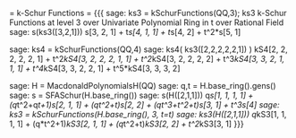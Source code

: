 = k-Schur Functions =
{{{
sage: ks3 = kSchurFunctions(QQ,3); ks3
k-Schur Functions at level 3 over Univariate Polynomial Ring in t over Rational Field
sage: s(ks3([3,2,1]))
s[3, 2, 1] + t*s[4, 1, 1] + t*s[4, 2] + t^2*s[5, 1]

sage: ks4 = kSchurFunctions(QQ,4)
sage: ks4( ks3([2,2,2,2,2,1]) )
kS4[2, 2, 2, 2, 2, 1] + t^2*kS4[3, 2, 2, 2, 1, 1] + t^2*kS4[3, 2, 2, 2, 2] + t^3*kS4[3, 3, 2, 1, 1, 1] + t^4*kS4[3, 3, 2, 2, 1] + t^5*kS4[3, 3, 3, 2]

sage: H = MacdonaldPolynomialsH(QQ)
sage: q,t = H.base_ring().gens()
sage: s = SFASchur(H.base_ring())
sage: s(H([2,1,1]))
q*s[1, 1, 1, 1] + (q*t^2+q*t+1)*s[2, 1, 1] + (q*t^2+t)*s[2, 2] + (q*t^3+t^2+t)*s[3, 1] + t^3*s[4]
sage: ks3 = kSchurFunctions(H.base_ring(), 3, t=t)
sage: ks3(H([2,1,1]))
q*kS3[1, 1, 1, 1] + (q*t^2+1)*kS3[2, 1, 1] + (q*t^2+t)*kS3[2, 2] + t^2*kS3[3, 1]
}}}
